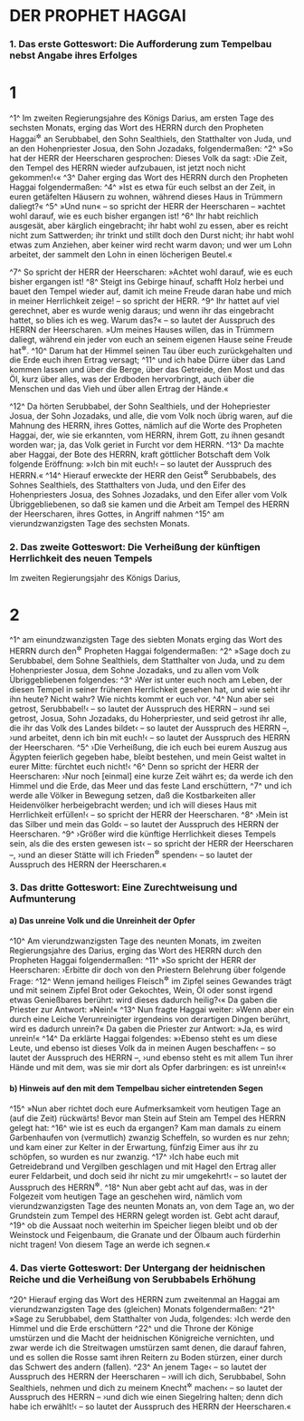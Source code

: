 # DER PROPHET HAGGAI

### 1. Das erste Gotteswort: Die Aufforderung zum Tempelbau nebst Angabe ihres Erfolges

 # 1
^1^ Im zweiten Regierungsjahre des Königs Darius, am ersten Tage des sechsten Monats, erging das Wort des HERRN durch den Propheten Haggai<sup title="vgl. Esr 5">&#x2732;</sup> an Serubbabel, den Sohn Sealthiels, den Statthalter von Juda, und an den Hohenpriester Josua, den Sohn Jozadaks, folgendermaßen:
^2^ »So hat der HERR der Heerscharen gesprochen: Dieses Volk da sagt: ›Die Zeit, den Tempel des HERRN wieder aufzubauen, ist jetzt noch nicht gekommen!‹«
^3^ Daher erging das Wort des HERRN durch den Propheten Haggai folgendermaßen:
^4^ »Ist es etwa für euch selbst an der Zeit, in euren getäfelten Häusern zu wohnen, während dieses Haus in Trümmern daliegt?«
^5^ »Und nun« – so spricht der HERR der Heerscharen – »achtet wohl darauf, wie es euch bisher ergangen ist!
^6^ Ihr habt reichlich ausgesät, aber kärglich eingebracht; ihr habt wohl zu essen, aber es reicht nicht zum Sattwerden; ihr trinkt und stillt doch den Durst nicht; ihr habt wohl etwas zum Anziehen, aber keiner wird recht warm davon; und wer um Lohn arbeitet, der sammelt den Lohn in einen löcherigen Beutel.«

^7^ So spricht der HERR der Heerscharen: »Achtet wohl darauf, wie es euch bisher ergangen ist!
^8^ Steigt ins Gebirge hinauf, schafft Holz herbei und bauet den Tempel wieder auf, damit ich meine Freude daran habe und mich in meiner Herrlichkeit zeige! – so spricht der HERR.
^9^ Ihr hattet auf viel gerechnet, aber es wurde wenig daraus; und wenn ihr das eingebracht hattet, so blies ich es weg. Warum das?« – so lautet der Ausspruch des HERRN der Heerscharen. »Um meines Hauses willen, das in Trümmern daliegt, während ein jeder von euch an seinem eigenen Hause seine Freude hat<sup title="oder: für sein eigenes Haus eifrig sorgt">&#x2732;</sup>.
^10^ Darum hat der Himmel seinen Tau über euch zurückgehalten und die Erde euch ihren Ertrag versagt;
^11^ und ich habe Dürre über das Land kommen lassen und über die Berge, über das Getreide, den Most und das Öl, kurz über alles, was der Erdboden hervorbringt, auch über die Menschen und das Vieh und über allen Ertrag der Hände.«

^12^ Da hörten Serubbabel, der Sohn Sealthiels, und der Hohepriester Josua, der Sohn Jozadaks, und alle, die vom Volk noch übrig waren, auf die Mahnung des HERRN, ihres Gottes, nämlich auf die Worte des Propheten Haggai, der, wie sie erkannten, vom HERRN, ihrem Gott, zu ihnen gesandt worden war; ja, das Volk geriet in Furcht vor dem HERRN.
^13^ Da machte aber Haggai, der Bote des HERRN, kraft göttlicher Botschaft dem Volk folgende Eröffnung: »›Ich bin mit euch!‹ – so lautet der Ausspruch des HERRN.«
^14^ Hierauf erweckte der HERR den Geist<sup title="oder: Eifer">&#x2732;</sup> Serubbabels, des Sohnes Sealthiels, des Statthalters von Juda, und den Eifer des Hohenpriesters Josua, des Sohnes Jozadaks, und den Eifer aller vom Volk Übriggebliebenen, so daß sie kamen und die Arbeit am Tempel des HERRN der Heerscharen, ihres Gottes, in Angriff nahmen
^15^ am vierundzwanzigsten Tage des sechsten Monats.

### 2. Das zweite Gotteswort: Die Verheißung der künftigen Herrlichkeit des neuen Tempels

Im zweiten Regierungsjahr des Königs Darius,

 # 2
^1^ am einundzwanzigsten Tage des siebten Monats erging das Wort des HERRN durch den<sup title="= durch Vermittlung des">&#x2732;</sup> Propheten Haggai folgendermaßen:
^2^ »Sage doch zu Serubbabel, dem Sohne Sealthiels, dem Statthalter von Juda, und zu dem Hohenpriester Josua, dem Sohne Jozadaks, und zu allen vom Volk Übriggebliebenen folgendes:
^3^ ›Wer ist unter euch noch am Leben, der diesen Tempel in seiner früheren Herrlichkeit gesehen hat, und wie seht ihr ihn heute? Nicht wahr? Wie nichts kommt er euch vor.
^4^ Nun aber sei getrost, Serubbabel!‹ – so lautet der Ausspruch des HERRN – ›und sei getrost, Josua, Sohn Jozadaks, du Hoherpriester, und seid getrost ihr alle, die ihr das Volk des Landes bildet‹ – so lautet der Ausspruch des HERRN –, ›und arbeitet, denn ich bin mit euch!‹ – so lautet der Ausspruch des HERRN der Heerscharen.
^5^ ›Die Verheißung, die ich euch bei eurem Auszug aus Ägypten feierlich gegeben habe, bleibt bestehen, und mein Geist waltet in eurer Mitte: fürchtet euch nicht!‹
^6^ Denn so spricht der HERR der Heerscharen: ›Nur noch [einmal] eine kurze Zeit währt es; da werde ich den Himmel und die Erde, das Meer und das feste Land erschüttern,
^7^ und ich werde alle Völker in Bewegung setzen, daß die Kostbarkeiten aller Heidenvölker herbeigebracht werden; und ich will dieses Haus mit Herrlichkeit erfüllen!‹ – so spricht der HERR der Heerscharen.
^8^ ›Mein ist das Silber und mein das Gold‹ – so lautet der Ausspruch des HERRN der Heerscharen.
^9^ ›Größer wird die künftige Herrlichkeit dieses Tempels sein, als die des ersten gewesen ist‹ – so spricht der HERR der Heerscharen –, ›und an dieser Stätte will ich Frieden<sup title="oder: Segen">&#x2732;</sup> spenden‹ – so lautet der Ausspruch des HERRN der Heerscharen.«

### 3. Das dritte Gotteswort: Eine Zurechtweisung und Aufmunterung

#### a) Das unreine Volk und die Unreinheit der Opfer

^10^ Am vierundzwanzigsten Tage des neunten Monats, im zweiten Regierungsjahre des Darius, erging das Wort des HERRN durch den Propheten Haggai folgendermaßen:
^11^ »So spricht der HERR der Heerscharen: ›Erbitte dir doch von den Priestern Belehrung über folgende Frage:
^12^ Wenn jemand heiliges Fleisch<sup title="= Opferfleisch">&#x2732;</sup> im Zipfel seines Gewandes trägt und mit seinem Zipfel Brot oder Gekochtes, Wein, Öl oder sonst irgend etwas Genießbares berührt: wird dieses dadurch heilig?‹« Da gaben die Priester zur Antwort: »Nein!«
^13^ Nun fragte Haggai weiter: »Wenn aber ein durch eine Leiche Verunreinigter irgendeins von derartigen Dingen berührt, wird es dadurch unrein?« Da gaben die Priester zur Antwort: »Ja, es wird unrein!«
^14^ Da erklärte Haggai folgendes: »›Ebenso steht es um diese Leute, und ebenso ist dieses Volk da in meinen Augen beschaffen‹ – so lautet der Ausspruch des HERRN –, ›und ebenso steht es mit allem Tun ihrer Hände und mit dem, was sie mir dort als Opfer darbringen: es ist unrein!‹«

#### b) Hinweis auf den mit dem Tempelbau sicher eintretenden Segen

^15^ »Nun aber richtet doch eure Aufmerksamkeit vom heutigen Tage an (auf die Zeit) rückwärts! Bevor man Stein auf Stein am Tempel des HERRN gelegt hat:
^16^ wie ist es euch da ergangen? Kam man damals zu einem Garbenhaufen von (vermutlich) zwanzig Scheffeln, so wurden es nur zehn; und kam einer zur Kelter in der Erwartung, fünfzig Eimer aus ihr zu schöpfen, so wurden es nur zwanzig.
^17^ ›Ich habe euch mit Getreidebrand und Vergilben geschlagen und mit Hagel den Ertrag aller eurer Feldarbeit, und doch seid ihr nicht zu mir umgekehrt!‹ – so lautet der Ausspruch des HERRN<sup title="vgl. Am 4,9">&#x2732;</sup>.
^18^ Nun aber gebt acht auf das, was in der Folgezeit vom heutigen Tage an geschehen wird, nämlich vom vierundzwanzigsten Tage des neunten Monats an, von dem Tage an, wo der Grundstein zum Tempel des HERRN gelegt worden ist. Gebt acht darauf,
^19^ ob die Aussaat noch weiterhin im Speicher liegen bleibt und ob der Weinstock und Feigenbaum, die Granate und der Ölbaum auch fürderhin nicht tragen! Von diesem Tage an werde ich segnen.«

### 4. Das vierte Gotteswort: Der Untergang der heidnischen Reiche und die Verheißung von Serubbabels Erhöhung

^20^ Hierauf erging das Wort des HERRN zum zweitenmal an Haggai am vierundzwanzigsten Tage des (gleichen) Monats folgendermaßen:
^21^ »Sage zu Serubbabel, dem Statthalter von Juda, folgendes: ›Ich werde den Himmel und die Erde erschüttern
^22^ und die Throne der Könige umstürzen und die Macht der heidnischen Königreiche vernichten, und zwar werde ich die Streitwagen umstürzen samt denen, die darauf fahren, und es sollen die Rosse samt ihren Reitern zu Boden stürzen, einer durch das Schwert des andern (fallen).
^23^ An jenem Tage‹ – so lautet der Ausspruch des HERRN der Heerscharen – ›will ich dich, Serubbabel, Sohn Sealthiels, nehmen und dich zu meinem Knecht<sup title="= Diener">&#x2732;</sup> machen‹ – so lautet der Ausspruch des HERRN – ›und dich wie einen Siegelring halten; denn dich habe ich erwählt!‹ – so lautet der Ausspruch des HERRN der Heerscharen.«